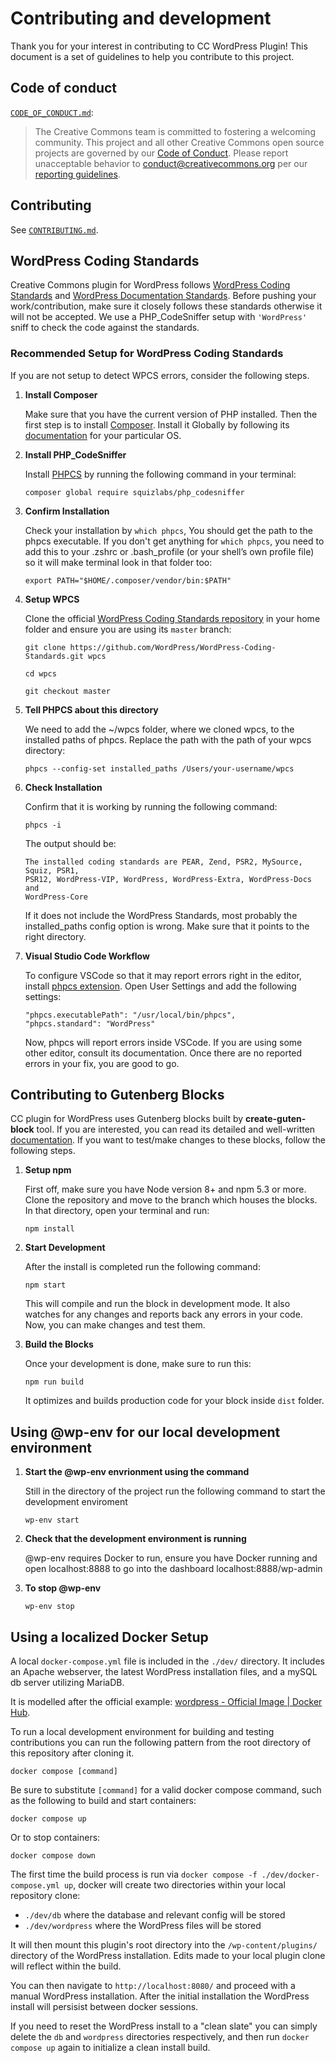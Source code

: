 # Contributing and development

Thank you for your interest in contributing to CC WordPress Plugin! This
document is a set of guidelines to help you contribute to this project.


## Code of conduct

[`CODE_OF_CONDUCT.md`][org-coc]:
> The Creative Commons team is committed to fostering a welcoming community.
> This project and all other Creative Commons open source projects are governed
> by our [Code of Conduct][code_of_conduct]. Please report unacceptable
> behavior to [conduct@creativecommons.org](mailto:conduct@creativecommons.org)
> per our [reporting guidelines][reporting_guide].

[org-coc]: https://github.com/creativecommons/.github/blob/main/CODE_OF_CONDUCT.md
[code_of_conduct]: https://opensource.creativecommons.org/community/code-of-conduct/
[reporting_guide]: https://opensource.creativecommons.org/community/code-of-conduct/enforcement/


## Contributing

See [`CONTRIBUTING.md`][org-contrib].

[org-contrib]: https://github.com/creativecommons/.github/blob/main/CONTRIBUTING.md


## WordPress Coding Standards

Creative Commons plugin for WordPress follows [WordPress Coding
Standards][standards] and [WordPress Documentation Standards][inline].  Before
pushing your work/contribution, make sure it closely follows these standards
otherwise it will not be accepted. We use a PHP_CodeSniffer setup with
`'WordPress'` sniff to check the code against the standards.

[standards]: https://make.wordpress.org/core/handbook/best-practices/coding-standards/
[inline]: https://make.wordpress.org/core/handbook/best-practices/inline-documentation-standards/


### Recommended Setup for WordPress Coding Standards

If you are not setup to detect WPCS errors, consider the following steps.

1. **Install Composer**

   Make sure that you have the current version of PHP installed. Then the first
   step is to install [Composer](https://getcomposer.org/). Install it Globally
   by following its [documentation](https://getcomposer.org/doc/00-intro.md)
   for your particular OS.

2. **Install PHP_CodeSniffer**

   Install [PHPCS](https://github.com/squizlabs/PHP_CodeSniffer) by running the
   following command in your terminal:
   ```shell
   composer global require squizlabs/php_codesniffer
   ```

3. **Confirm Installation**

   Check your installation by `which phpcs`, You should get the path to the
   phpcs executable. If you don't get anything for `which phpcs`, you need to
   add this to your .zshrc or .bash_profile (or your shell’s own profile file)
   so it will make terminal look in that folder too:
   ```shell
   export PATH="$HOME/.composer/vendor/bin:$PATH"
   ```

4. **Setup WPCS**

   Clone the official [WordPress Coding Standards repository][wpcs-repo] in
   your home folder and ensure you are using its `master` branch:
   ```shell
   git clone https://github.com/WordPress/WordPress-Coding-Standards.git wpcs
   ```
   ```shell
   cd wpcs
   ```
   ```shell
   git checkout master
   ```

5. **Tell PHPCS about this directory**

   We need to add the ~/wpcs folder, where we cloned wpcs, to the installed
   paths of phpcs. Replace the path with the path of your wpcs directory:
   ```shell
   phpcs --config-set installed_paths /Users/your-username/wpcs
   ```

6. **Check Installation**

   Confirm that it is working by running the following command:
   ```shell
   phpcs -i
   ```
   The output should be:
   ```
   The installed coding standards are PEAR, Zend, PSR2, MySource, Squiz, PSR1,
   PSR12, WordPress-VIP, WordPress, WordPress-Extra, WordPress-Docs and
   WordPress-Core
   ```
   If it does not include the WordPress Standards, most probably the
   installed_paths config option is wrong. Make sure that it points to the
   right directory.

7. **Visual Studio Code Workflow**

   To configure VSCode so that it may report errors right in the editor,
   install [phpcs extension][phpcs]. Open User Settings and add the following
   settings:

   ```shell
   "phpcs.executablePath": "/usr/local/bin/phpcs",
   "phpcs.standard": "WordPress"
   ```

   Now, phpcs will report errors inside VSCode. If you are using some other
   editor, consult its documentation. Once there are no reported errors in your
   fix, you are good to go.

[wpcs-repo]: https://github.com/WordPress-Coding-Standards/WordPress-Coding-Standards
[phpcs]: https://marketplace.visualstudio.com/items?itemName=ikappas.phpcs


## Contributing to Gutenberg Blocks

CC plugin for WordPress uses Gutenberg blocks built by **create-guten-block**
tool.  If you are interested, you can read its detailed and well-written
[documentation](https://github.com/ahmadawais/create-guten-block). If you want
to test/make changes to these blocks, follow the following steps.

1. **Setup npm**

   First off, make sure you have Node version 8+ and npm 5.3 or more. Clone the
   repository and move to the branch which houses the blocks. In that
    directory, open your terminal and run:

   ```shell
   npm install
   ```

2. **Start Development**

   After the install is completed run the following command:

   ```shell
   npm start
   ```

   This will compile and run the block in development mode. It also watches for
   any changes and reports back any errors in your code. Now, you can make
   changes and test them.


3. **Build the Blocks**

   Once your development is done, make sure to run this:

   ```shell
   npm run build
   ```

   It optimizes and builds production code for your block inside `dist` folder.


## Using @wp-env for our local development environment

1. **Start the @wp-env envrionment using the command**

   Still in the directory
   of the project run the following command to start the development enviroment

    ```shell
    wp-env start
    ```

2. **Check that the development environment is running**

   @wp-env requires Docker to run, ensure you have Docker running and open
   localhost:8888 to go into the dashboard localhost:8888/wp-admin

3. **To stop @wp-env**

    ```shell
    wp-env stop
    ```


## Using a localized Docker Setup

A local `docker-compose.yml` file is included in the `./dev/` directory. It
includes an Apache webserver, the latest WordPress installation files, and a
mySQL db server utilizing MariaDB.

It is modelled after the official example: [wordpress - Official Image | Docker
Hub](https://hub.docker.com/_/wordpress/).

To run a local development environment for building and testing contributions
you can run the following pattern from the root directory of this repository
after cloning it.

```shell
docker compose [command]
```

Be sure to substitute `[command]` for a valid docker compose command, such as
the following to build and start containers:

```shell
docker compose up
```

Or to stop containers:

```shell
docker compose down
```

The first time the build process is run via `docker compose -f
./dev/docker-compose.yml up`, docker will create two directories within your
local repository clone:
- `./dev/db` where the database and relevant config will be stored
- `./dev/wordpress` where the WordPress files will be stored

It will then mount this plugin's root directory into the `/wp-content/plugins/`
directory of the WordPress installation. Edits made to your local plugin clone
will reflect within the build.

You can then navigate to `http://localhost:8080/` and proceed with a manual
WordPress installation. After the initial installation the WordPress install
will persisist between docker sessions.

If you need to reset the WordPress install to a "clean slate" you can simply
delete the `db` and `wordpress` directories respectively, and then run `docker
compose up` again to initialize a clean install
build.
